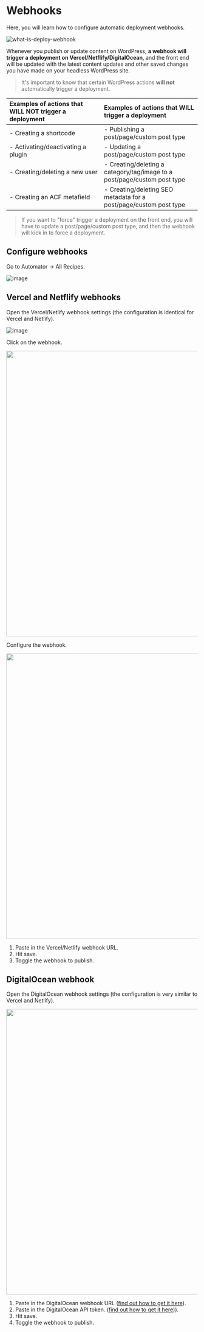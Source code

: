 # Webhooks

Here, you will learn how to configure automatic deployment webhooks.

![what-is-deploy-webhook](https://github.com/astrowp/docs/assets/170225022/69bd358f-d1e7-4cda-b7fe-7f75809546ae)

Whenever you publish or update content on WordPress, **a webhook will trigger a deployment on Vercel/Netflify/DigitalOcean**, and the front end will be updated with the latest content updates and other saved changes you have made on your headless WordPress site.

> It's important to know that certain WordPress actions **will not** automatically trigger a deployment.

| Examples of actions that **WILL NOT** trigger a deployment | Examples of actions that **WILL** trigger a deployment |
| :-------- | :------- |
| - Creating a shortcode | - Publishing a post/page/custom post type |<tr></tr>
| - Activating/deactivating a plugin | - Updating a post/page/custom post type |<tr></tr>
| - Creating/deleting a new user | - Creating/deleting a category/tag/image to a post/page/custom post type |<tr></tr>
| - Creating an ACF metafield | - Creating/deleting SEO metadata for a post/page/custom post type |<tr></tr>

> If you want to "force" trigger a deployment on the front end, you will have to update a post/page/custom post type, and then the webhook will kick in to force a deployment.

## Configure webhooks

Go to Automator -> All Recipes.

![image](https://github.com/astrowp/docs/assets/170225022/e7aa54fd-3fd8-459f-aa6e-664c7ba8b566)

## Vercel and Netflify webhooks

Open the Vercel/Netlify webhook settings (the configuration is identical for Vercel and Netlify).

![image](https://github.com/astrowp/docs/assets/170225022/84f78ee7-3510-47e5-8bf7-aecc0621d0dc)

Click on the webhook.

<img src="https://github.com/astrowp/docs/assets/170225022/cc9e6b12-1697-4ac2-b609-27aad8cf093d" width="750" />

Configure the webhook.

<img src="https://github.com/astrowp/docs/assets/170225022/e4ebc18f-6d98-4ffa-b026-67af74f53c62" width="750" />

1. Paste in the Vercel/Netlify webhook URL.
2. Hit save.
3. Toggle the webhook to publish.

## DigitalOcean webhook

Open the DigitalOcean webhook settings (the configuration is very similar to Vercel and Netlify).

<img src="https://github.com/astrowp/docs/assets/170225022/a024afe2-70b6-4edc-b412-e8c901fddd86" width="750" />

1. Paste in the DigitalOcean webhook URL ([find out how to get it here](https://docs.astrowp.com/#/deploy?id=get-your-app-id-here)).
2. Paste in the DigitalOcean API token. ([find out how to get it here](https://docs.astrowp.com/#/deploy?id=get-your-api-token-here))).
3. Hit save.
4. Toggle the webhook to publish.
